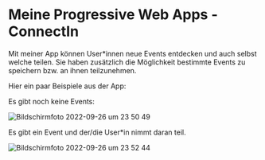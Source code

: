 # Meine Progressive Web Apps - ConnectIn

Mit meiner App können User*innen neue Events entdecken und auch selbst welche teilen. Sie haben zusätzlich die Möglichkeit bestimmte Events zu speichern bzw. an ihnen teilzunehmen. 

Hier ein paar Beispiele aus der App:


Es gibt noch keine Events:

![Bildschirmfoto 2022-09-26 um 23 50 49](https://user-images.githubusercontent.com/67031471/192388099-bbd7d255-1dbd-4366-b735-eae8f6df5c6d.png)



Es gibt ein Event und der/die User*in nimmt daran teil.

![Bildschirmfoto 2022-09-26 um 23 52 44](https://user-images.githubusercontent.com/67031471/192388165-774936c0-faa6-4c66-be24-7dcb683e21c4.png)
